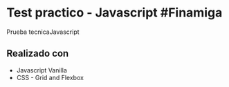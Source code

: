 # Test practico - Javascript #Finamiga

Prueba tecnicaJavascript 

## Realizado con

* Javascript Vanilla
* CSS - Grid and Flexbox

